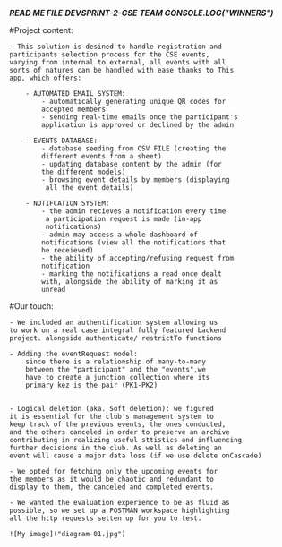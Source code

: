 *************************READ ME FILE*************************
************************DEVSPRINT-2-CSE***********************
*****************TEAM CONSOLE.LOG("WINNERS")******************

#Project content:

    - This solution is desined to handle registration and
    participants selection process for the CSE events,
    varying from internal to external, all events with all
    sorts of natures can be handled with ease thanks to This
    app, which offers:

        - AUTOMATED EMAIL SYSTEM:
            - automatically generating unique QR codes for 
            accepted members
            - sending real-time emails once the participant's
            application is approved or declined by the admin
        
        - EVENTS DATABASE:
            - database seeding from CSV FILE (creating the 
            different events from a sheet)
            - updating database content by the admin (for 
            the different models)
            - browsing event details by members (displaying
             all the event details)
        
        - NOTIFCATION SYSTEM:
            - the admin recieves a notification every time
             a participation request is made (in-app 
             notifications)
            - admin may access a whole dashboard of
            notifications (view all the notifications that 
            he receieved)
            - the ability of accepting/refusing request from
            notification
            - marking the notifications a read once dealt 
            with, alongside the ability of marking it as 
            unread

#Our touch:

    - We included an authentification system allowing us
    to work on a real case integral fully featured backend 
    project. alongside authenticate/ restrictTo functions

    - Adding the eventRequest model:
        since there is a relationship of many-to-many 
        between the "participant" and the "events",we 
        have to create a junction collection where its
        primary kez is the pair (PK1-PK2)


    - Logical deletion (aka. Soft deletion): we figured 
    it is essential for the club's management system to
    keep track of the previous events, the ones conducted,
    and the others canceled in order to preserve an archive
    contributing in realizing useful sttistics and influencing
    further decisions in the club. As well as deleting an 
    event will cause a major data loss (if we use delete onCascade)

    - We opted for fetching only the upcoming events for
    the members as it would be chaotic and redundant to
    display to them, the canceled and completed events.

    - We wanted the evaluation experience to be as fluid as
    possible, so we set up a POSTMAN workspace highlighting
    all the http requests setten up for you to test.
        
    ![My image]("diagram-01.jpg")